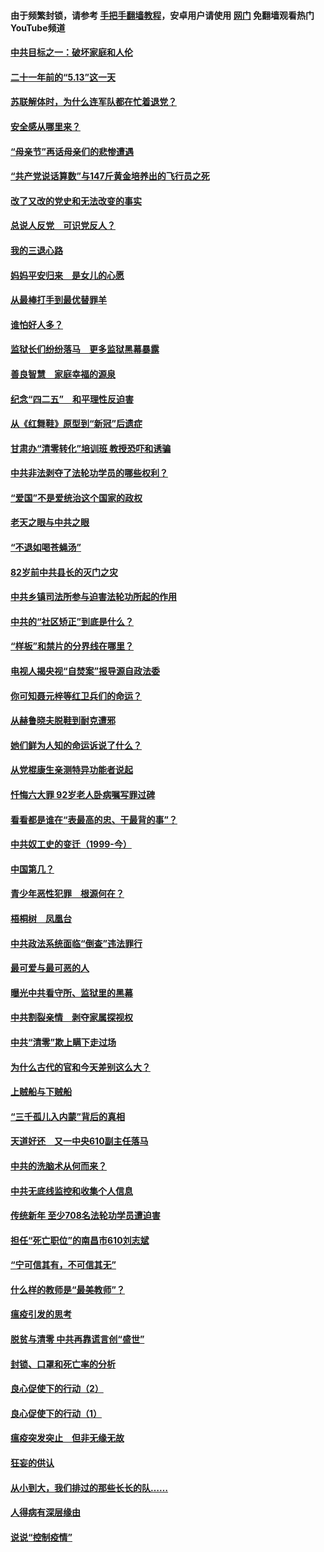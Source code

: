 #### 由于频繁封锁，请参考 [手把手翻墙教程](https://github.com/gfw-breaker/guides/wiki/)，安卓用户请使用 [网门](https://github.com/gfw-breaker/nogfw/blob/master/dl.md?t=05151101) 免翻墙观看热门YouTube频道 

#### [中共目标之一：破坏家庭和人伦](../pages/19/424454.md?t=05151101) 

#### [二十一年前的“5.13”这一天](../pages/19/424814.md?t=05151101) 

#### [苏联解体时，为什么连军队都在忙着退党？](../pages/19/424335.md?t=05151101) 

#### [安全感从哪里来？](../pages/19/424336.md?t=05151101) 

#### [“母亲节”再话母亲们的悲惨遭遇](../pages/19/424234.md?t=05151101) 

#### [“共产党说话算数”与147斤黄金培养出的飞行员之死](../pages/19/424115.md?t=05151101) 

#### [改了又改的党史和无法改变的事实](../pages/19/424037.md?t=05151101) 

#### [总说人反党　可识党反人？](../pages/19/423820.md?t=05151101) 

#### [我的三退心路](../pages/19/423876.md?t=05151101) 

#### [妈妈平安归来　是女儿的心愿](../pages/19/423947.md?t=05151101) 

#### [从最棒打手到最优替罪羊](../pages/19/423819.md?t=05151101) 

#### [谁怕好人多？](../pages/19/423774.md?t=05151101) 

#### [监狱长们纷纷落马　更多监狱黑幕暴露](../pages/19/423787.md?t=05151101) 

#### [善良智慧　家庭幸福的源泉](../pages/19/423632.md?t=05151101) 

#### [纪念“四二五”　和平理性反迫害](../pages/19/423660.md?t=05151101) 

#### [从《红舞鞋》原型到“新冠”后遗症](../pages/19/423509.md?t=05151101) 

#### [甘肃办“清零转化”培训班 教授恐吓和诱骗](../pages/19/423498.md?t=05151101) 

#### [中共非法剥夺了法轮功学员的哪些权利？](../pages/19/423392.md?t=05151101) 

#### [“爱国”不是爱统治这个国家的政权](../pages/19/423029.md?t=05151101) 

#### [老天之眼与中共之眼](../pages/19/423378.md?t=05151101) 

#### [“不退如喝苍蝇汤”](../pages/19/423287.md?t=05151101) 

#### [82岁前中共县长的灭门之灾](../pages/19/423055.md?t=05151101) 

#### [中共乡镇司法所参与迫害法轮功所起的作用](../pages/19/423064.md?t=05151101) 

#### [中共的“社区矫正”到底是什么？](../pages/19/422870.md?t=05151101) 

#### [“样板”和禁片的分界线在哪里？](../pages/19/422704.md?t=05151101) 

#### [电视人揭央视“自焚案”报导源自政法委](../pages/19/422770.md?t=05151101) 

#### [你可知聂元梓等红卫兵们的命运？](../pages/19/422848.md?t=05151101) 

#### [从赫鲁晓夫脱鞋到耐克遭邪](../pages/19/422826.md?t=05151101) 

#### [她们鲜为人知的命运诉说了什么？](../pages/19/422754.md?t=05151101) 

#### [从党棍康生亲测特异功能者说起](../pages/19/422657.md?t=05151101) 

#### [忏悔六大罪 92岁老人卧病嘱写罪过碑](../pages/19/422750.md?t=05151101) 

#### [看看都是谁在“表最高的忠、干最背的事”？](../pages/19/422703.md?t=05151101) 

#### [中共奴工史的变迁（1999-今）](../pages/19/422656.md?t=05151101) 

#### [中国第几？](../pages/19/422496.md?t=05151101) 

#### [青少年恶性犯罪　根源何在？](../pages/19/422449.md?t=05151101) 

#### [梧桐树　凤凰台](../pages/19/422442.md?t=05151101) 

#### [中共政法系统面临“倒查”违法罪行](../pages/19/422497.md?t=05151101) 

#### [最可爱与最可恶的人](../pages/19/422448.md?t=05151101) 

#### [曝光中共看守所、监狱里的黑幕](../pages/19/422390.md?t=05151101) 

#### [中共割裂亲情　剥夺家属探视权](../pages/19/422364.md?t=05151101) 

#### [中共“清零”欺上瞒下走过场](../pages/19/422306.md?t=05151101) 

#### [为什么古代的官和今天差别这么大？](../pages/19/422228.md?t=05151101) 

#### [上贼船与下贼船](../pages/19/422276.md?t=05151101) 

#### [“三千孤儿入内蒙”背后的真相](../pages/19/422229.md?t=05151101) 

#### [天道好还　又一中央610副主任落马](../pages/19/422155.md?t=05151101) 

#### [中共的洗脑术从何而来？](../pages/19/422154.md?t=05151101) 

#### [中共无底线监控和收集个人信息](../pages/19/422039.md?t=05151101) 

#### [传统新年 至少708名法轮功学员遭迫害](../pages/19/421946.md?t=05151101) 

#### [担任“死亡职位”的南昌市610刘志斌](../pages/19/421957.md?t=05151101) 

#### [“宁可信其有，不可信其无”](../pages/19/421691.md?t=05151101) 

#### [什么样的教师是“最美教师”？](../pages/19/421755.md?t=05151101) 

#### [瘟疫引发的思考](../pages/19/421594.md?t=05151101) 

#### [脱贫与清零 中共再靠谎言创“盛世”](../pages/19/421590.md?t=05151101) 

#### [封锁、口罩和死亡率的分析](../pages/19/421495.md?t=05151101) 

#### [良心促使下的行动（2）](../pages/19/421361.md?t=05151101) 

#### [良心促使下的行动（1）](../pages/19/421302.md?t=05151101) 

#### [瘟疫突发突止　但非无缘无故](../pages/19/421281.md?t=05151101) 

#### [狂妄的供认](../pages/19/421199.md?t=05151101) 

#### [从小到大，我们排过的那些长长的队……](../pages/19/421243.md?t=05151101) 

#### [人得病有深层缘由](../pages/19/420864.md?t=05151101) 

#### [说说“控制疫情”](../pages/19/420831.md?t=05151101) 

